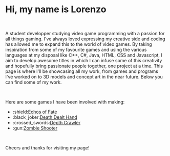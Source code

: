 <h1>Hi, my name is Lorenzo</h1>
<br>
<p>A student developper studying video game programming with a passion for all things gaming. I've always loved expressing my creative side and coding has allowed me to expand this to the world of video games. By taking inspiration from some of my favourite games and using the various languages at my disposal like C++, C#, Java, HTML, CSS and  Javascript, I aim to develop awesome titles in which I can infuse some of this creativity and hopefully bring passionate people together, one project at a time. This page is where I'll be showcasing all my work, from games and programs I've worked on to 3D models and concept art in the near future. Below you can find some of my work.</p>
<br>
<p>Here are some games I have been involved with making:</p>
<ul>
  <li>:shield:<a href="https://github.com/JestenAuger/Echos_Of_Fate/tree/Lorenzo's-Branch" target="_blank">Echos of Fate</a></li>
  <li>:black_joker:<a href="https://github.com/LorenzoPicken/Death-Dealt-Hand/tree/Lorenzo's-Branch" target="_blank">Death Dealt Hand</a></li>
  <li>:crossed_swords:<a href="https://github.com/LorenzoPicken/DepthCrawler.git" target="_blank">Depth Crawler</a></li>
  <li>:gun:<a href="https://github.com/LorenzoPicken/Zombie_Shooter/tree/Lorenzo's-Branch" target="_blank">Zombie Shooter</a></li>
</ul>
<br>
<p>Cheers and thanks for visiting my page!</p>


